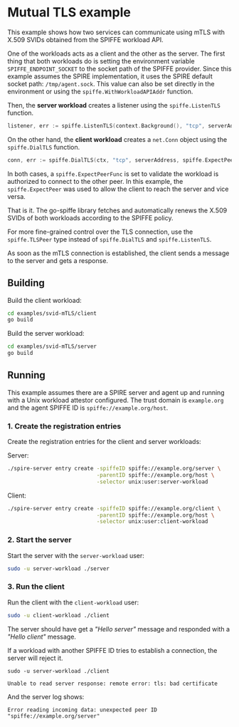 # Mutual TLS example

This example shows how two services can communicate using mTLS with X.509 SVIDs obtained from the SPIFFE workload API. 

One of the workloads acts as a client and the other as the server. The first thing that both workloads do is setting the environment variable `SPIFFE_ENDPOINT_SOCKET` to the socket path of the SPIFFE provider. Since this example assumes the SPIRE implementation, it uses the SPIRE default socket path: `/tmp/agent.sock`. This value can also be set directly in the environment or using the `spiffe.WithWorkloadAPIAddr` function.

Then, the **server workload** creates a listener using the `spiffe.ListenTLS` function.

```go
listener, err := spiffe.ListenTLS(context.Background(), "tcp", serverAddress, spiffe.ExpectPeer(clientSpiffeID))
```

On the other hand, the **client workload** creates a `net.Conn` object using the `spiffe.DialTLS` function.

```go
conn, err := spiffe.DialTLS(ctx, "tcp", serverAddress, spiffe.ExpectPeer(serverSpiffeID))
```

In both cases, a `spiffe.ExpectPeerFunc` is set to validate the workload is authorized to connect to the other peer. In this example, the `spiffe.ExpectPeer` was used to allow the client to reach the server and vice versa.

That is it. The go-spiffe library fetches and automatically renews the X.509 SVIDs of both workloads according to the SPIFFE policy.

For more fine-grained control over the TLS connection, use the `spiffe.TLSPeer` type instead of `spiffe.DialTLS` and `spiffe.ListenTLS`.

As soon as the mTLS connection is established, the client sends a message to the server and gets a response.


## Building
Build the client workload:
```bash
cd examples/svid-mTLS/client
go build
```

Build the server workload:
```bash
cd examples/svid-mTLS/server
go build
```

## Running
This example assumes there are a SPIRE server and agent up and running with a Unix workload attestor configured. The trust domain is `example.org` and the agent SPIFFE ID is `spiffe://example.org/host`. 

### 1. Create the registration entries
Create the registration entries for the client and server workloads:

Server:
```bash
./spire-server entry create -spiffeID spiffe://example.org/server \
                            -parentID spiffe://example.org/host \
                            -selector unix:user:server-workload
```

Client: 
```bash
./spire-server entry create -spiffeID spiffe://example.org/client \
                            -parentID spiffe://example.org/host \
                            -selector unix:user:client-workload
```

### 2. Start the server
Start the server with the `server-workload` user:
```bash
sudo -u server-workload ./server
```

### 3. Run the client
Run the client with the `client-workload` user:
```bash
sudo -u client-workload ./client
```

The server should have get a _"Hello server"_ message and responded with a _"Hello client"_ message.

If a workload with another SPIFFE ID tries to establish a connection, the server will reject it. 
 
```
sudo -u server-workload ./client

Unable to read server response: remote error: tls: bad certificate
```

And the server log shows:
```
Error reading incoming data: unexpected peer ID "spiffe://example.org/server"
```
